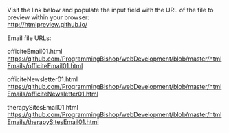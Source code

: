 Visit the link below and populate the input field with the URL of the file to preview within your browser:  
http://htmlpreview.github.io/

Email file URLs:

officiteEmail01.html  
https://github.com/ProgrammingBishop/webDevelopment/blob/master/htmlEmails/officiteEmail01.html

officiteNewsletter01.html  
https://github.com/ProgrammingBishop/webDevelopment/blob/master/htmlEmails/officiteNewsletter01.html

therapySitesEmail01.html  
https://github.com/ProgrammingBishop/webDevelopment/blob/master/htmlEmails/therapySitesEmail01.html